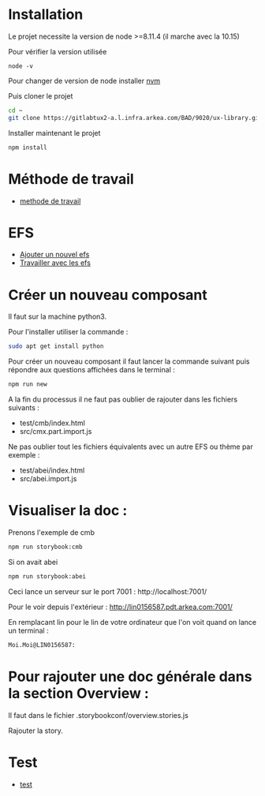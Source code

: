 # Installation

Le projet necessite la version de node >=8.11.4 (il marche avec la 10.15)

Pour vérifier la version utilisée

```
node -v
```

Pour changer de version de node installer [nvm](https://github.com/creationix/nvm/blob/master/README.md)

Puis cloner le projet

```bash
cd ~
git clone https://gitlabtux2-a.l.infra.arkea.com/BAD/9020/ux-library.git ux-library
```

Installer maintenant le projet

```bash
npm install
```

# Méthode de travail

- [methode de travail](./docs/workflow/workflow.md)

# EFS

- [Ajouter un nouvel efs](./docs/efs/addNewEfs.md)
- [Travailler avec les efs](./docs/efs/workWithEfs.md)

# Créer un nouveau composant

Il faut sur la machine python3.

Pour l'installer utiliser la commande :

```bash
sudo apt get install python
```

Pour créer un nouveau composant il faut lancer la commande suivant puis répondre aux questions affichées dans le terminal :

```bash
npm run new
```

A la fin du processus il ne faut pas oublier de rajouter dans les fichiers suivants :

- test/cmb/index.html
- src/cmx.part.import.js

Ne pas oublier tout les fichiers équivalents avec un autre EFS ou thème par exemple :

- test/abei/index.html
- src/abei.import.js

# Visualiser la doc :

Prenons l'exemple de cmb

```bash
npm run storybook:cmb
```

Si on avait abei

```bash
npm run storybook:abei
```

Ceci lance un serveur sur le port 7001 :
http://localhost:7001/

Pour le voir depuis l'extérieur :
http://lin0156587.pdt.arkea.com:7001/

En remplacant lin pour le lin de votre ordinateur que l'on voit quand on lance un terminal :

```bash
Moi.Moi@LIN0156587:
```

# Pour rajouter une doc générale dans la section Overview :

Il faut dans le fichier .storybookconf/overview.stories.js

Rajouter la story.

# Test

- [test](./docs/tests/tests.md)
